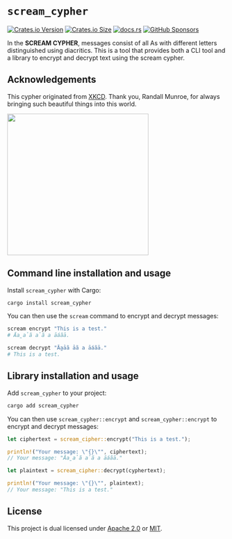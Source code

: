 # `scream_cypher`

[![Crates.io Version](https://img.shields.io/crates/v/scream_cypher)](https://crates.io/crates/scream_cypher/versions)
[![Crates.io Size](https://img.shields.io/crates/size/scream_cypher)](https://crates.io/crates/scream_cypher)
[![docs.rs](https://img.shields.io/docsrs/scream_cypher)](https://docs.rs/scream_cypher)
[![GitHub Sponsors](https://img.shields.io/github/sponsors/icorbrey)](https://github.com/sponsors/icorbrey)

In the **SCREAM CYPHER**, messages consist of all As with different letters
distinguished using diacritics. This is a tool that provides both a CLI tool
and a library to encrypt and decrypt text using the scream cypher.

## Acknowledgements

This cypher originated from [XKCD](https://xkcd.com/3054/). Thank you, Randall
Munroe, for always bringing such beautiful things into this world.

<img src="https://imgs.xkcd.com/comics/scream_cipher_2x.png" width=325>

## Command line installation and usage

Install `scream_cypher` with Cargo:

```sh
cargo install scream_cypher
```

You can then use the `scream` command to encrypt and decrypt messages:

```sh
scream encrypt "This is a test."
# Āa̰ảã ảã a āáãā.

scream decrypt "Āa̰ảã ảã a āáãā."
# This is a test.
```

## Library installation and usage

Add `scream_cypher` to your project:

```sh
cargo add scream_cypher
```

You can then use `scream_cypher::encrypt` and `scream_cypher::encrypt` to
encrypt and decrypt messages:

```rs
let ciphertext = scream_cipher::encrypt("This is a test.");

println!("Your message: \"{}\"", ciphertext);
// Your message: "Āa̰ảã ảã a āáãā."

let plaintext = scream_cipher::decrypt(cyphertext);

println!("Your message: \"{}\"", plaintext);
// Your message: "This is a test."
```

## License

This project is dual licensed under [Apache 2.0](./LICENSE-APACHE) or
[MIT](./LICENSE-MIT).
